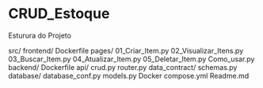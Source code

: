 # CRUD_Estoque


Esturura do Projeto


src/ 
frontend/
    Dockerfile
    pages/
        01_Criar_Item.py
        02_Visualizar_Itens.py
        03_Buscar_Item.py
        04_Atualizar_Item.py
        05_Deletar_Item.py
    Como_usar.py
backend/
    Dockerfile
    api/
        crud.py
        router.py
    data_contract/
        schemas.py
    database/
        database_conf.py
        models.py
Docker compose.yml
Readme.md

